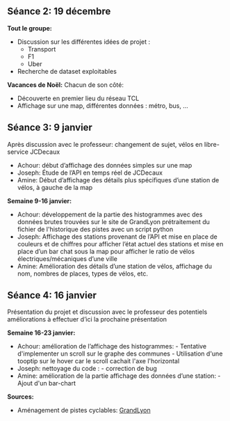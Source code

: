 ## Séance 2: 19 décembre

**Tout le groupe:**
- Discussion sur les différentes idées de projet :
  - Transport
  - F1
  - Uber
- Recherche de dataset exploitables

**Vacances de Noël:**
Chacun de son côté:
- Découverte en premier lieu du réseau TCL
- Affichage sur une map, différentes données : métro, bus, …

## Séance 3: 9 janvier

Après discussion avec le professeur: changement de sujet, vélos en libre-service JCDecaux
- Achour: début d’affichage des données simples sur une map
- Joseph: Étude de l’API en temps réel de JCDecaux
- Amine: Début d’affichage des détails plus spécifiques d’une station de vélos, à gauche de la map

**Semaine 9-16 janvier:**
- Achour: développement de la partie des histogrammes avec des données brutes trouvées sur le site de GrandLyon
          prétraitement du fichier de l'historique des pistes avec un script python
- Joseph: Affichage des stations provenant de l’API et mise en place de couleurs et de chiffres pour afficher l’état actuel des stations et mise en place d’un bar chat sous la map pour afficher le ratio de vélos électriques/mécaniques d’une ville
- Amine: Amélioration des détails d’une station de vélos, affichage du nom, nombres de places, types de vélos, etc.

## Séance 4: 16 janvier

Présentation du projet et discussion avec le professeur des potentiels améliorations à effectuer d’ici la prochaine présentation

**Semaine 16-23 janvier:**
- Achour: amélioration de l’affichage des histogrammes:
          - Tentative d'implementer un scroll sur le graphe des communes
          - Utilisation d'une tooptip sur le hover car le scroll cachait l'axe l'horizontal
- Joseph: nettoyage du code :
          - correction de bug
- Amine: amélioration de la partie affichage des données d’une station:
         - Ajout d'un bar-chart

**Sources:**
- Aménagement de pistes cyclables: [GrandLyon](https://data.grandlyon.com/portail/fr/jeux-de-donnees/amenagements-cyclables-metropole-lyon/info)
